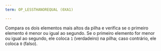 ```yaml
---
term: OP_LESSTHANOREQUAL (0XA1)

---
```

Compara os dois elementos mais altos da pilha e verifica se o primeiro elemento é menor ou igual ao segundo. Se o primeiro elemento for menor ou igual ao segundo, ele coloca `1` (verdadeiro) na pilha; caso contrário, ele coloca `0` (falso).